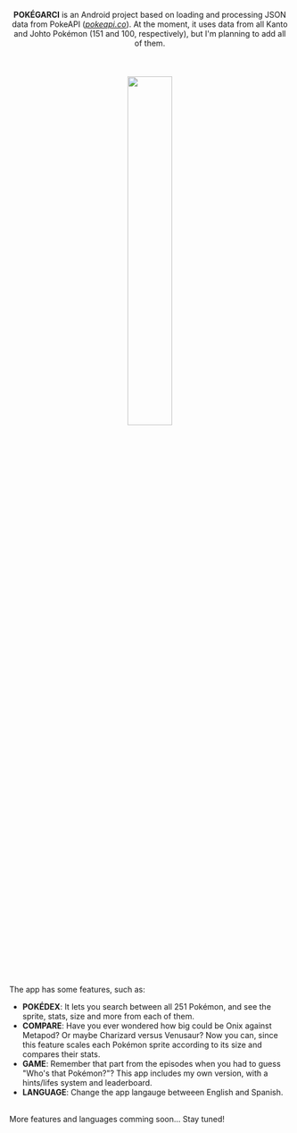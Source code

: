 <p align="center">
  <strong>POKÉGARCI</strong> is an Android project based on loading and processing JSON data from PokeAPI (<a href="https://pokeapi.co"><i>pokeapi.co</i></a>). At the moment, it uses data from all Kanto and Johto Pokémon (151 and 100, respectively), but I'm planning to add all of them.
  <br></br>
  <br></br>
  <img src="https://github.com/user-attachments/assets/1bab9fb0-0026-44ff-bf63-7a11788eb5a9" width=40% height=40% class="center">
  <br></br>
  <br></br>
</p>
<p>
  The app has some features, such as:
  
  - <strong>POKÉDEX</strong>: It lets you search between all 251 Pokémon, and see the sprite, stats, size and more from each of them.
  - <strong>COMPARE</strong>: Have you ever wondered how big could be Onix against Metapod? Or maybe Charizard versus Venusaur? Now you can, since this feature scales each Pokémon sprite according to its size and compares their stats.
  - <strong>GAME</strong>: Remember that part from the episodes when you had to guess "Who's that Pokémon?"? This app includes my own version, with a hints/lifes system and leaderboard.
  - <strong>LANGUAGE</strong>: Change the app langauge betweeen English and Spanish.
  <br></br>
</p>

<p>
  More features and languages comming soon... Stay tuned!
</p>
